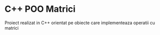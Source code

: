 # C++ POO Matrici
Proiect realizat in C++ orientat pe obiecte care implementeaza operatii cu matrici
